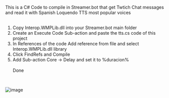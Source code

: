 This is a C# Code to compile in Streamer.bot that get Twtich Chat messages and read it with Spanish Loquendo TTS most popular voices<br />
<br />
1. Copy Interop.WMPLib.dll into your Streamer.bot main folder<br />
2. Create an Execute Code Sub-action and paste the tts.cs code of this project<br />
3. In References of the code Add reference from file and select Interop.WMPLib.dll library<br />
4. Click FindRefs and Compile<br />
5. Add Sub-action Core -> Delay and set it to %duracion%<br /><br />
Done<br />
<br />

![image](https://github.com/bastianbatory/loquendoTTSTwtchChat/assets/29646707/505095cb-08ba-4c2d-bf3b-98d532e1454c)
